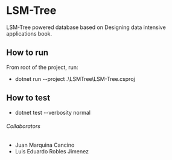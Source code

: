 # LSM-Tree
LSM-Tree powered database based on Designing data intensive applications book.


## How to run
From root of the project, run:

- dotnet run --project .\LSMTree\LSM-Tree.csproj


## How to test

- dotnet test --verbosity normal


###### Collaborators
- Juan Marquina Cancino
- Luis Eduardo Robles Jimenez